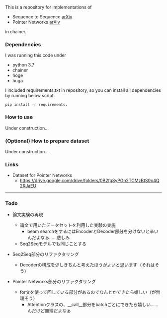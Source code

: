This is a repository for implementations of 
- Sequence to Sequence [arXiv](https://arxiv.org/abs/1409.3215)
- Pointer Networks [arXiv](https://arxiv.org/abs/1506.03134)

in chainer.

### Dependencies
I was running this code under 

- python 3.7
- chainer 
- hoge
- huga

I included requirements.txt in repository, so you can install all dependencies by running below script.

```
pip install -r requirements.
```

### How to use
Under construction...

### (Optional) How to prepare dataset
Under construction...

### Links
- Dataset for Pointer Networks
  - https://drive.google.com/drive/folders/0B2fg8yPGn2TCMzBtS0o4Q2RJaEU

---

### Todo
- 論文実験の再現
  - 論文で用いたデータセットを利用した実験の実施
    - beam searchをするにはEncoderとDecoder部分を分けないと辛いんだよなぁ……悲しみ
  - Seq2Seqモデルでも同じことする

- Seq2Seq部分のリファクタリング
  - Decoderの構成を少しきちんと考えたほうがよいと思います（それはそう）
  
- Pointer Networks部分のリファクタリング
  - for文を使って回している部分があるのでなんとかできたら嬉しい（が無理そう）
    - Attentionクラスの、__call__部分をbatchごとにできたら嬉しい……んだけど無理だよなぁ
